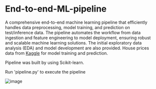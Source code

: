 # End-to-end-ML-pipeline
A comprehensive end-to-end machine learning pipeline that efficiently handles data preprocessing, model training, and prediction on test/inference data. The pipeline automates the workflow from data ingestion and feature engineering to model deployment, ensuring robust and scalable machine learning solutions. The initial exploratory data analysis (EDA) and model development are also provided. House prices data from [Kaggle](https://www.kaggle.com/competitions/house-prices-advanced-regression-techniques) for model training and prediction.

Pipeline was built by using Scikit-learn.

Run 'pipeline.py' to execute the pipeline

![image](https://github.com/user-attachments/assets/da768af9-1e94-493d-9608-8962daa7962d)

